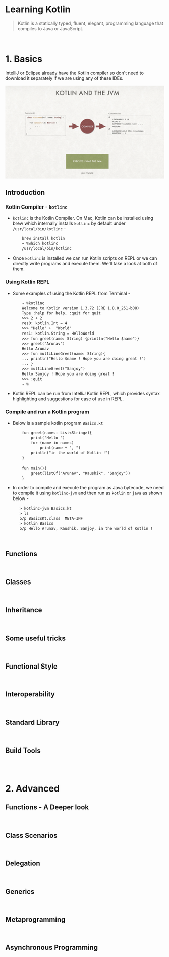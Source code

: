 # Learning Kotlin

> Kotlin is a statically typed, fluent, elegant, programming language that compiles to Java or JavaScript. 
>
<br/> 

# **1. Basics**

IntelliJ or Eclipse already have the Kotlin compiler so don't need to download it separately if we are using any of these IDEs.

<img src="./images/JVM.png"> 

## Introduction

### Kotlin Compiler - `kotlinc` 

- `kotlinc` is the Kotlin Compiler. On Mac, Kotlin can be installed using brew which internally installs `kotlinc` by default under `/usr/local/bin/kotlinc` -
    ```
        brew install kotlin
        ~ %which kotlinc
        /usr/local/bin/kotlinc
    ```  

- Once `kotlinc` is installed we can run Kotlin scripts on REPL or we can directly write programs and execute them. We'll take a look at both of them. 
  
### Using Kotlin REPL

- Some examples of using the Kotlin REPL from Terminal -

    ```
        ~ %kotlinc
        Welcome to Kotlin version 1.3.72 (JRE 1.8.0_251-b08)
        Type :help for help, :quit for quit
        >>> 2 + 2
        res0: kotlin.Int = 4
        >>> "Hello" +  "World"
        res1: kotlin.String = HelloWorld
        >>> fun greet(name: String) {println("Hello $name")}
        >>> greet("Arunav")
        Hello Arunav
        >>> fun multiLineGreet(name: String){
        ... println("Hello $name ! Hope you are doing great !")
        ... }
        >>> multiLineGreet("Sanjoy")
        Hello Sanjoy ! Hope you are doing great !
        >>> :quit
        ~ %
    ```

- Kotlin REPL can be run from IntelliJ Kotlin REPL, which provides syntax highlighting and suggestions for ease of use in REPL.

### Compile and run a Kotlin program 
    
- Below is a sample kotlin program `Basics.kt` 
 
    ```
        fun greet(names: List<String>){
            print("Hello ")
            for (name in names)
                print(name + ", ")
            println("in the world of Kotlin !")
        }
        
        fun main(){
            greet(listOf("Arunav", "Kaushik", "Sanjoy"))
        }
    ```
- In order to compile and execute the program as Java bytecode, we need to compile it using `kotlinc-jvm` and then run as  `kotlin` or `java` as shown below -    
    
    ```
       > kotlinc-jvm Basics.kt
       > ls
       o/p BasicsKt.class  META-INF 
       > kotlin Basics
       o/p Hello Arunav, Kaushik, Sanjoy, in the world of Kotlin !
    ```
  
<br/>
 
## Functions

<br/> 

## Classes

<br/> 

## Inheritance 

<br/> 

## Some useful tricks

<br/> 

## Functional Style

<br/> 

## Interoperability

<br/> 

## Standard Library

<br/> 

## Build Tools

<br/> 
<br/> 


# **2. Advanced**

## Functions - A Deeper look
<br/> 

## Class Scenarios
<br/>

## Delegation
<br/> 

## Generics
<br/> 

## Metaprogramming
<br/> 

## Asynchronous Programming
<br/> 
 
